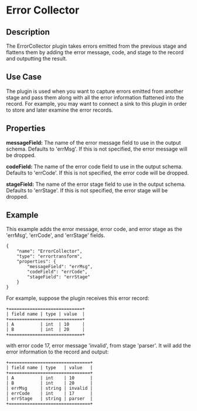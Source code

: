 # Error Collector


Description
-----------
The ErrorCollector plugin takes errors emitted from the previous stage and flattens them by adding
the error message, code, and stage to the record and outputting the result.

Use Case
--------
The plugin is used when you want to capture errors emitted from another stage and pass them along
with all the error information flattened into the record. For example, you may want to connect a sink
to this plugin in order to store and later examine the error records.

Properties
----------
**messageField:** The name of the error message field to use in the output schema. Defaults to 'errMsg'.
If this is not specified, the error message will be dropped.

**codeField:** The name of the error code field to use in the output schema. Defaults to 'errCode'.
If this is not specified, the error code will be dropped.

**stageField:** The name of the error stage field to use in the output schema. Defaults to 'errStage'.
If this is not specified, the error stage will be dropped.


Example
-------
This example adds the error message, error code, and error stage as the 'errMsg', 'errCode', and 'errStage' fields.

    {
        "name": "ErrorCollector",
        "type": "errortransform",
        "properties": {
            "messageField": "errMsg",
            "codeField": "errCode",
            "stageField": "errStage"
        }
    }

For example, suppose the plugin receives this error record:

    +============================+
    | field name | type | value  |
    +============================+
    | A          | int  | 10     |
    | B          | int  | 20     |
    +============================+

with error code 17, error message 'invalid', from stage 'parser'. It will add the error information
to the record and output:

    +===============================+
    | field name | type   | value   |
    +===============================+
    | A          | int    | 10      |
    | B          | int    | 20      |
    | errMsg     | string | invalid |
    | errCode    | int    | 17      |
    | errStage   | string | parser  |
    +===============================+

